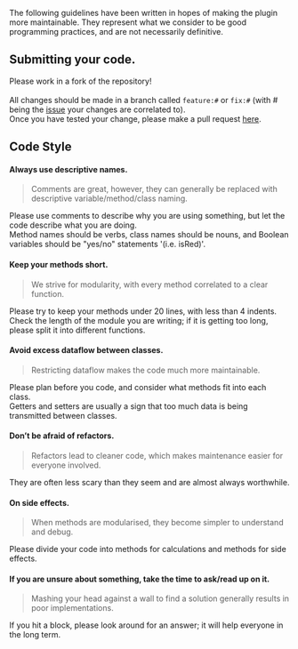 The following guidelines have been written in hopes of making the plugin more maintainable.<md>
They represent what we consider to be good programming practices, and are not necessarily definitive.<md>

## Submitting your code.

Please work in a fork of the repository!<br><br>
All changes should be made in a branch called `feature:#` or `fix:#` (with # being
the [issue](https://github.com/the-lockedcraft-legacy-organization/Stargate-Bukkit/issues) your changes are correlated
to).<br>
Once you have tested your change, please make a pull
request [here](https://github.com/the-lockedcraft-legacy-organization/Stargate-Bukkit/pulls).

## Code Style

#### Always use descriptive names.

> Comments are great, however, they can generally be replaced with descriptive variable/method/class naming.

Please use comments to describe why you are using something, but let the code describe what you are doing.<br>Method
names should be verbs, class names should be nouns, and Boolean variables should be "yes/no" statements '(i.e. isRed)'.

#### Keep your methods short.

> We strive for modularity, with every method correlated to a clear function.

Please try to keep your methods under 20 lines, with less than 4 indents.<br>Check the length of the module you are
writing; if it is getting too long, please split it into different functions.

#### Avoid excess dataflow between classes.

> Restricting dataflow makes the code much more maintainable.

Please plan before you code, and consider what methods fit into each class.<br>Getters and setters are usually a sign
that too much data is being transmitted between classes.

#### Don’t be afraid of refactors.

> Refactors lead to cleaner code, which makes maintenance easier for everyone involved.

They are often less scary than they seem and are almost always worthwhile.

#### On side effects.

> When methods are modularised, they become simpler to understand and debug.

Please divide your code into methods for calculations and methods for side effects.

#### If you are unsure about something, take the time to ask/read up on it.

> Mashing your head against a wall to find a solution generally results in poor implementations.

If you hit a block, please look around for an answer; it will help everyone in the long term.

